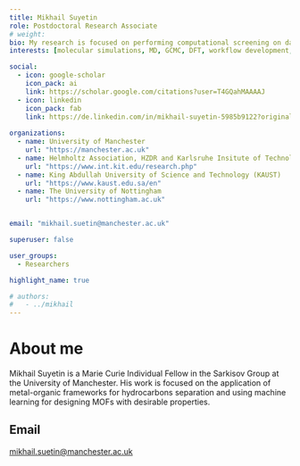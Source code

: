 ```yaml
---
title: Mikhail Suyetin
role: Postdoctoral Research Associate 
# weight: 
bio: My research is focused on performing computational screening on databases of MOFs employing classical molecular dynamics, Grand Canonical Monte-Carlo, and density functional theory approaches, as well as the application of Machine Learning methods for revealing hidden structure-property relationships and designing new MOFs with advanced properties. I am interested alos in discovering new applications of MOFs, for example desigining proof-of-concepts.
interests: [molecular simulations, MD, GCMC, DFT, workflow development, computational screening, metal-organic frameworks, machine learning, sorption and separation]

social:
  - icon: google-scholar
    icon_pack: ai
    link: https://scholar.google.com/citations?user=T4GQahMAAAAJ
  - icon: linkedin
    icon_pack: fab
    link: https://de.linkedin.com/in/mikhail-suyetin-5985b9122?original_referer=https%3A%2F%2Fwww.google.com%2F
    
organizations:
  - name: University of Manchester
    url: "https://manchester.ac.uk"
  - name: Helmholtz Association, HZDR and Karlsruhe Insitute of Technology 
    url: "https://www.int.kit.edu/research.php" 
  - name: King Abdullah University of Science and Technology (KAUST)
    url: "https://www.kaust.edu.sa/en"
  - name: The University of Nottingham
    url: "https://www.nottingham.ac.uk"


email: "mikhail.suetin@manchester.ac.uk"

superuser: false

user_groups:
  - Researchers

highlight_name: true

# authors:
#   - ../mikhail
---
```

# About me
Mikhail Suyetin is a Marie Curie Individual Fellow in the Sarkisov Group at the University of Manchester. His work is focused on the application of metal-organic frameworks for hydrocarbons separation and using machine learning for designing MOFs with desirable properties.
## Email
mikhail.suetin@manchester.ac.uk
